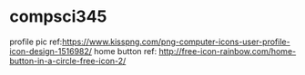 # compsci345

profile pic ref:https://www.kisspng.com/png-computer-icons-user-profile-icon-design-1516982/
home button ref: http://free-icon-rainbow.com/home-button-in-a-circle-free-icon-2/

